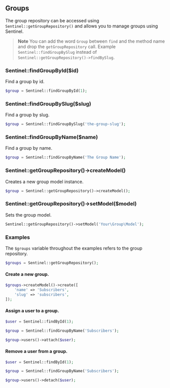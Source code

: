 ## Groups

The group repository can be accessed using `Sentinel::getGroupRepository()` and allows you to manage groups using Sentinel.

> **Note** You can add the word `Group` between `find` and the method name and drop the `getGroupRepository` call. Example `Sentinel::findGroupBySlug` instead of `Sentinel::getGroupRepository()->findBySlug`.

### Sentinel::findGroupById($id)

Find a group by id.

```php
$group = Sentinel::findGroupById(1);
```

### Sentinel::findGroupBySlug($slug)

Find a group by slug.

```php
$group = Sentinel::findGroupBySlug('the-group-slug');
```

### Sentinel::findGroupByName($name)

Find a group by name.

```php
$group = Sentinel::findGroupByName('The Group Name');
```

### Sentinel::getGroupRepository()->createModel()

Creates a new group model instance.

```php
$group = Sentinel::getGroupRepository()->createModel();
```

### Sentinel::getGroupRepository()->setModel($model)

Sets the group model.

```php
Sentinel::getGroupRepository()->setModel('Your\Group\Model');
```

### Examples

The `$groups` variable throughout the examples refers to the group repository.

```php
$groups = Sentinel::getGroupRepository();
```

#### Create a new group.

```php
$groups->createModel()->create([
	'name' => 'Subscribers',
	'slug' => 'subscribers',
]);
```

#### Assign a user to a group.

```php
$user = Sentinel::findById(1);

$group = Sentinel::findGroupByName('Subscribers');

$group->users()->attach($user);
```

#### Remove a user from a group.

```php
$user = Sentinel::findById(1);

$group = Sentinel::findGroupByName('Subscribers');

$group->users()->detach($user);
```
